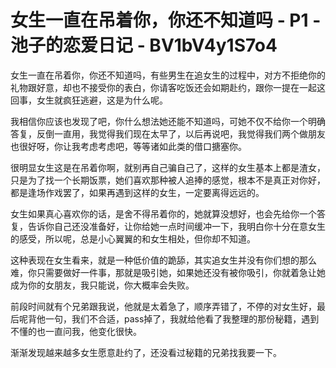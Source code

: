 # 女生一直在吊着你，你还不知道吗 - P1 - 池子的恋爱日记 - BV1bV4y1S7o4

女生一直在吊着你，你还不知道吗，有些男生在追女生的过程中，对方不拒绝你的礼物跟好意，却也不接受你的表白，你请客吃饭还会如期赴约，跟你一提在一起这回事，女生就疯狂逃避，这是为什么呢。

我相信你应该也发现了吧，你什么想法她还能不知道吗，可她不仅不给你一个明确答复，反倒一直用，我觉得我们现在太早了，以后再说吧，我觉得我们两个做朋友也很好呀，你让我考虑考虑吧，等等诸如此类的借口搪塞你。

很明显女生这是在吊着你啊，就别再自己骗自己了，这样的女生基本上都是渣女，只是为了找一个长期饭票，她们喜欢那种被人追捧的感觉，根本不是真正对你好，都是逢场作戏罢了，如果再遇到这样的女生，一定要离得远远的。

女生如果真心喜欢你的话，是舍不得吊着你的，她就算没想好，也会先给你一个答复，告诉你自己还没准备好，让你给她一点时间缓冲一下，我明白你十分在意女生的感受，所以呢，总是小心翼翼的和女生相处，但你却不知道。

这种表现在女生看来，就是一种低价值的跪舔，其实追女生并没有你们想的那么难，你只需要做好一件事，那就是吸引她，如果她还没有被你吸引，你就着急让她成为你的女朋友，我只能说，你大概率会失败。

前段时间就有个兄弟跟我说，他就是太着急了，顺序弄错了，不停的对女生好，最后呢背他一句，我们不合适，pass掉了，我就给他看了我整理的那份秘籍，遇到不懂的也一直问我，他变化很快。

渐渐发现越来越多女生愿意赴约了，还没看过秘籍的兄弟找我要一下。